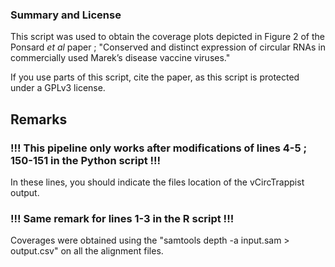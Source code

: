 ### Summary and License
This script was used to obtain the coverage plots depicted in Figure 2 of the Ponsard _et al_ paper ; "Conserved and distinct expression of circular RNAs in commercially used Marek’s disease vaccine viruses."

If you use parts of this script, cite the paper, as this script is protected under a GPLv3 license.

## Remarks
### !!! This pipeline only works after modifications of lines 4-5 ; 150-151 in the Python script !!!
In these lines, you should indicate the files location of the vCircTrappist output.

### !!! Same remark for lines 1-3 in the R script !!!

Coverages were obtained using the "samtools depth -a input.sam > output.csv" on all the alignment files.
